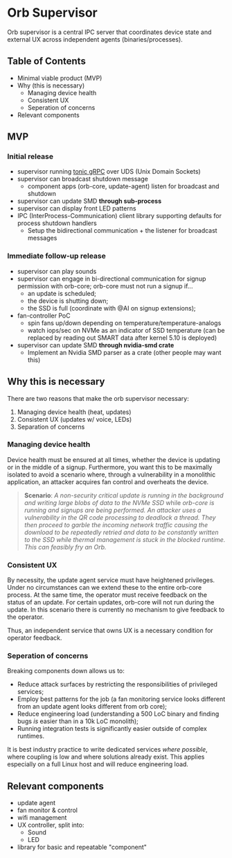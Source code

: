 # Orb Supervisor

Orb supervisor is a central IPC server that coordinates device state and external UX across independent agents (binaries/processes).

## Table of Contents

- Minimal viable product (MVP)
- Why (this is necessary)
    - Managing device health
    - Consistent UX
    - Seperation of concerns
- Relevant components

## MVP

### Initial release

- supervisor running [tonic gRPC](https://github.com/hyperium/tonic) over UDS (Unix Domain Sockets)
- supervisor can broadcast shutdown message
    - component apps (orb-core, update-agent) listen for broadcast and shutdown
- supervisor can update SMD **through sub-process**
- supervisor can display front LED patterns
- IPC (InterProcess-Communication) client library supporting defaults for process shutdown handlers
    - Setup the bidirectional communication + the listener for broadcast messages

### Immediate follow-up release
- supervisor can play sounds
- supervisor can engage in bi-directional communication for signup permission with orb-core; orb-core must not run a signup if...
    - an update is scheduled;
    - the device is shutting down;
    - the SSD is full (coordinate with @AI on signup extensions);
- fan-controller PoC
    - spin fans up/down depending on temperature/temperature-analogs
    - watch iops/sec on NVMe as an indicator of SSD temperature (can be replaced by reading out SMART data after kernel 5.10 is deployed)
- supervisor can update SMD **through nvidia-smd crate**
    - Implement an Nvidia SMD parser as a crate (other people may want this)

## Why this is necessary

There are two reasons that make the orb supervisor necessary:

1. Managing device health (heat, updates)
1. Consistent UX (updates w/ voice, LEDs)
1. Separation of concerns

### Managing device health

Device health must be ensured at all times, whether the device is updating or in the middle of a signup. Furthermore, you want this to be maximally isolated to avoid a scenario where, through a vulnerability in a monolithic application, an attacker acquires fan control and overheats the device. 

> **Scenario**: _A non-security critical update is running in the background and writing large blobs of data to the NVMe SSD_ while _orb-core is running and signups are being performed. An attacker uses a vulnerability in the QR code processing to deadlock a thread. They then proceed to garble the incoming network traffic causing the download to be repeatedly retried and data to be constantly written to the SSD while thermal management is stuck in the blocked runtime. This can feasibly fry an Orb._

### Consistent UX

By necessity, the update agent service must have heightened privileges. Under no circumstances can we extend these to the entire orb-core process. At the same time, the operator must receive feedback on the status of an update. For certain updates, orb-core will not run during the update. In this scenario there is currently no mechanism to give feedback to the operator.

Thus, an independent service that owns UX is a necessary condition for operator feedback. 

### Seperation of concerns

Breaking components down allows us to:

+ Reduce attack surfaces by restricting the responsibilities of privileged services;
+ Employ best patterns for the job (a fan monitoring service looks different from an update agent looks different from orb core);
+ Reduce engineering load (understanding a 500 LoC binary and finding bugs _is_ easier than in a 10k LoC monolith);
+ Running integration tests is significantly easier outside of complex runtimes.

It is best industry practice to write dedicated services *where possible*, where coupling is low and where solutions already exist. This applies especially on a full Linux host and will reduce engineering load.

## Relevant components

+ update agent
+ fan monitor & control
+ wifi management
+ UX controller, split into:
    + Sound
    + LED
+ library for basic and repeatable "component"
